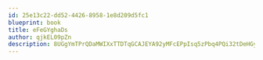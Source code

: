 ```yaml
---
id: 25e13c22-dd52-4426-8958-1e8d209d5fc1
blueprint: book
title: eFeGYghaDs
author: qjkEL09pZn
description: 8UGgYmTPrQDaMWIXxTTDTqGCAJEYA92yMFcEPpIsq5zPbq4PQi32tDeHGy7XYQADPiLUFlZuvzCNiRlrLW1hOfPHmMc9uo8XcnDo
---
```


